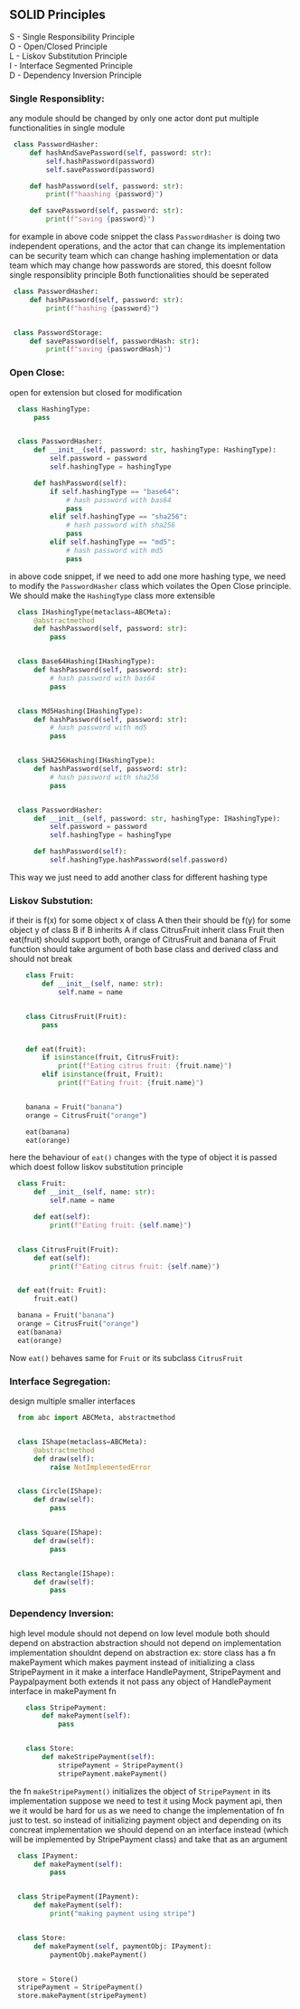 ## SOLID Principles

S - Single Responsibility Principle
<br/>
O - Open/Closed Principle
<br/>
L - Liskov Substitution Principle
<br/>
I - Interface Segmented Principle
<br/>
D - Dependency Inversion Principle

### Single Responsiblity:
   any module should be changed by only one actor
   dont put multiple functionalities in single module
   ```py
    class PasswordHasher:
        def hashAndSavePassword(self, password: str):
            self.hashPassword(password)
            self.savePassword(password)

        def hashPassword(self, password: str):
            print(f"haashing {password}")

        def savePassword(self, password: str):
            print(f"saving {password}")
   ```
   for example in above code snippet the class `PasswordHasher` is doing two independent
   operations, and the actor that can change its implementation can be security team
   which can change hashing implementation or data team which may change how passwords
   are stored, this doesnt follow single responsiblity principle
   Both functionalities should be seperated
   ```py
    class PasswordHasher:
        def hashPassword(self, password: str):
            print(f"hashing {password}")


    class PasswordStorage:
        def savePassword(self, passwordHash: str):
            print(f"saving {passwordHash}")
   ```


### Open Close:
  open for extension but closed for modification
  ```py
    class HashingType:
        pass


    class PasswordHasher:
        def __init__(self, password: str, hashingType: HashingType):
            self.password = password
            self.hashingType = hashingType

        def hashPassword(self):
            if self.hashingType == "base64":
                # hash password with bas64
                pass
            elif self.hashingType == "sha256":
                # hash password with sha256
                pass
            elif self.hashingType == "md5":
                # hash password with md5
                pass
  ```
  in above code snippet, if we need to add one more hashing type, we need to modify the
  `PasswordHasher` class which voilates the Open Close principle.
  We should make the `HashingType` class more extensible
  ```py
    class IHashingType(metaclass=ABCMeta):
        @abstractmethod
        def hashPassword(self, password: str):
            pass


    class Base64Hashing(IHashingType):
        def hashPassword(self, password: str):
            # hash password with bas64
            pass


    class Md5Hashing(IHashingType):
        def hashPassword(self, password: str):
            # hash password with md5
            pass


    class SHA256Hashing(IHashingType):
        def hashPassword(self, password: str):
            # hash password with sha256
            pass


    class PasswordHasher:
        def __init__(self, password: str, hashingType: IHashingType):
            self.password = password
            self.hashingType = hashingType

        def hashPassword(self):
            self.hashingType.hashPassword(self.password)
  ```
  This way we just need to add another class for different hashing type


### Liskov Substution:
  if their is f(x) for some object x of class A
  then their should be f(y) for some object y of class B if B inherits A
  if class CitrusFruit inherit class Fruit
  then eat(fruit) should support both, orange of CitrusFruit and banana of Fruit
  function should take argument of both base class and derived class and should not break

```py
    class Fruit:
        def __init__(self, name: str):
            self.name = name


    class CitrusFruit(Fruit):
        pass


    def eat(fruit):
        if isinstance(fruit, CitrusFruit):
            print(f"Eating citrus fruit: {fruit.name}")
        elif isinstance(fruit, Fruit):
            print(f"Eating fruit: {fruit.name}")


    banana = Fruit("banana")
    orange = CitrusFruit("orange")

    eat(banana)
    eat(orange)
```
  here the behaviour of `eat()` changes with the type of object it is passed which doest
  follow liskov substitution principle
  ```py
    class Fruit:
        def __init__(self, name: str):
            self.name = name

        def eat(self):
            print(f"Eating fruit: {self.name}")


    class CitrusFruit(Fruit):
        def eat(self):
            print(f"Eating citrus fruit: {self.name}")


    def eat(fruit: Fruit):
        fruit.eat()

    banana = Fruit("banana")
    orange = CitrusFruit("orange")
    eat(banana)
    eat(orange)
  ```
  Now `eat()` behaves same for `Fruit` or its subclass `CitrusFruit`


### Interface Segregation:
  design multiple smaller interfaces
  ```py
    from abc import ABCMeta, abstractmethod


    class IShape(metaclass=ABCMeta):
        @abstractmethod
        def draw(self):
            raise NotImplementedError


    class Circle(IShape):
        def draw(self):
            pass


    class Square(IShape):
        def draw(self):
            pass


    class Rectangle(IShape):
        def draw(self):
            pass
  ```


### Dependency Inversion:
  high level module should not depend on low level module
  both should depend on abstraction
  abstraction should not depend on implementation
  implementation shouldnt depend on abstraction
  ex: store class has a fn makePayment which makes payment
  instead of initializing a class StripePayment in it
  make a interface HandlePayment, StripePayment and Paypalpayment both extends it
  not pass any object of HandlePayment interface in makePayment fn
```py
    class StripePayment:
        def makePayment(self):
            pass


    class Store:
        def makeStripePayment(self):
            stripePayment = StripePayment()
            stripePayment.makePayment()
```
  the fn `makeStripePayment()` initializes the object of `StripePayment` in its implementation
  suppose we need to test it using Mock payment api, then we it would be hard for us as we need to change the implementation of fn just to test.
  so instead of initializing payment object and depending on its concreat
  implementation we should depend on an interface instead (which will be implemented by
  StripePayment class) and take that as an argument
  ```py
    class IPayment:
        def makePayment(self):
            pass


    class StripePayment(IPayment):
        def makePayment(self):
            print("making payment using stripe")


    class Store:
        def makePayment(self, paymentObj: IPayment):
            paymentObj.makePayment()


    store = Store()
    stripePayment = StripePayment()
    store.makePayment(stripePayment)
  ```

